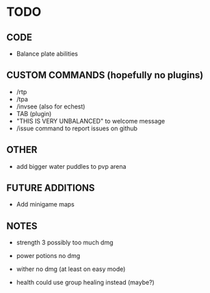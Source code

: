 # TODO

## CODE
- Balance plate abilities

## CUSTOM COMMANDS (hopefully no plugins)
- /rtp
- /tpa
- /invsee (also for echest)
- TAB (plugin)
- "THIS IS VERY UNBALANCED" to welcome message
- /issue command to report issues on github

## OTHER
- add bigger water puddles to pvp arena

## FUTURE ADDITIONS
- Add minigame maps





## NOTES
- strength 3 possibly too much dmg
- power potions no dmg

- wither no dmg (at least on easy mode)

- health could use group healing instead (maybe?)